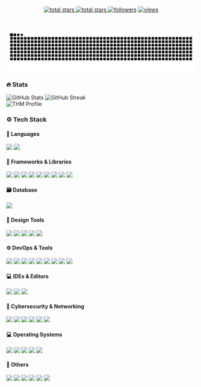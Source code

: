 <br clear="both">

<p align="center">
  <a href="https://github.com/MayBeeGG?tab=repositories&sort=stargazers">
    <img alt="total stars" title="Total stars on GitHub" src="https://custom-icon-badges.herokuapp.com/badge/dynamic/json?logo=star&host=formatted-dynamic-badges.herokuapp.com&formatter=metric&style=for-the-badge&color=55960c&labelColor=488207&label=stars&query=$.stars&url=https://api.github-star-counter.workers.dev/user/MayBeeGG"/>
  </a>
  <a href="https://github.com/MayBeeGG?tab=repositories&sort=stargazers">
    <img alt="total stars" title="Total forks on GitHub" src="https://custom-icon-badges.herokuapp.com/badge/dynamic/json?logo=fork&host=formatted-dynamic-badges.herokuapp.com&formatter=metric&style=for-the-badge&color=ff0013&labelColor=ae1206&label=forks&query=$.forks&url=https://api.github-star-counter.workers.dev/user/MayBeeGG"/>
  </a>
  <a href="https://github.com/MayBeeGG?tab=followers">
    <img alt="followers" title="Follow me on Github" src="https://custom-icon-badges.herokuapp.com/github/followers/MayBeeGG?color=236ad3&labelColor=1155ba&style=for-the-badge&logo=person-add&label=Follow&logoColor=white"/></a>
  <a href="https://github.com/MayBeeGG/Simple-View-Counter">
    <img alt="views" title="GitHub profile views" src="https://komarev.com/ghpvc/?username=MayBeeGG&style=for-the-badge&color=lightgrey"/>
  </a>
</p>
<br/>

![snake gif](https://github.com/MayBeeGG/MayBeeGG/blob/output/github-contribution-grid-snake-dark.svg)

###

### 🔥 Stats

![GitHub Stats](https://github-readme-stats.vercel.app/api?username=MayBeeGG&theme=tokyonight&show_icons=true&hide_border=false&count_private=true)
![GitHub Streak](https://github-readme-streak-stats.herokuapp.com/?user=MayBeeGG&theme=tokyonight&hide_border=false)<br/>
![THM Profile](https://tryhackme-badges.s3.amazonaws.com/maybee.sh.png)

### ⚙️ Tech Stack

#### 🧠 Languages
<div align="left">
  <img src="https://img.shields.io/badge/JavaScript-1a1b27?style=for-the-badge&logo=javascript&logoColor=70a5fd"/>
  <img src="https://img.shields.io/badge/Python-1a1b27?style=for-the-badge&logo=python&logoColor=70a5fd"/>
</div>

#### 🧱 Frameworks & Libraries
<div align="left">
  <img src="https://img.shields.io/badge/Node.js-1a1b27?style=for-the-badge&logo=nodedotjs&logoColor=70a5fd"/>
  <img src="https://img.shields.io/badge/React-1a1b27?style=for-the-badge&logo=react&logoColor=70a5fd"/>
  <img src="https://img.shields.io/badge/Next.js-1a1b27?style=for-the-badge&logo=nextdotjs&logoColor=70a5fd"/>
  <img src="https://img.shields.io/badge/axios-1a1b27?style=for-the-badge&logo=axios&logoColor=70a5fd"/>
  <img src="https://img.shields.io/badge/Django-1a1b27?style=for-the-badge&logo=django&logoColor=70a5fd"/>
  <img src="https://img.shields.io/badge/FastAPI-1a1b27?style=for-the-badge&logo=fastapi&logoColor=70a5fd"/>
  <img src="https://img.shields.io/badge/Prisma-1a1b27?style=for-the-badge&logo=prisma&logoColor=70a5fd"/>
  <img src="https://img.shields.io/badge/shadcn/ui-1a1b27?style=for-the-badge&logo=shadcnui&logoColor=70a5fd"/>
  <img src="https://img.shields.io/badge/Tailwind_CSS-1a1b27?style=for-the-badge&logo=tailwind-css&logoColor=70a5fd"/>
</div>

#### 🗃️ Database
<div align="left">
  <img src="https://img.shields.io/badge/MySQL-1a1b27?style=for-the-badge&logo=mysql&logoColor=70a5fd"/>
</div>

#### 🎨 Design Tools
<div align="left">
  <img src="https://img.shields.io/badge/Adobe_Illustrator-1a1b27?style=for-the-badge&logo=adobe%20illustrator&logoColor=70a5fd"/>
  <img src="https://img.shields.io/badge/Adobe_Photoshop-1a1b27?style=for-the-badge&logo=Adobe%20Photoshop&logoColor=70a5fd"/>
  <img src="https://img.shields.io/badge/Adobe_Premiere_Pro-1a1b27?style=for-the-badge&logo=Adobe%20Premiere%20Pro&logoColor=70a5fd"/>
  <img src="https://img.shields.io/badge/Figma-1a1b27?style=for-the-badge&logo=figma&logoColor=70a5fd"/>
  <img src="https://img.shields.io/badge/Obsidian-1a1b27?style=for-the-badge&logo=Obsidian&logoColor=70a5fd"/>
</div>

#### ⚙️ DevOps & Tools
<div align="left">
  <img src="https://img.shields.io/badge/GitHub_Actions-1a1b27?style=for-the-badge&logo=github-actions&logoColor=70a5fd"/>
  <img src="https://img.shields.io/badge/Docker-1a1b27?style=for-the-badge&logo=docker&logoColor=70a5fd"/>
  <img src="https://img.shields.io/badge/Docker_Compose-1a1b27?style=for-the-badge&logo=docker&logoColor=70a5fd"/>
  <img src="https://img.shields.io/badge/Git-1a1b27?style=for-the-badge&logo=git&logoColor=70a5fd"/>
  <img src="https://img.shields.io/badge/GitHub-1a1b27?style=for-the-badge&logo=github&logoColor=70a5fd"/>
  <img src="https://img.shields.io/badge/GitLab-1a1b27?style=for-the-badge&logo=gitlab&logoColor=70a5fd"/>
  <img src="https://img.shields.io/badge/npm-1a1b27?style=for-the-badge&logo=npm&logoColor=70a5fd"/>
  <img src="https://img.shields.io/badge/prettier-1a1b27?style=for-the-badge&logo=prettier&logoColor=70a5fd"/>
  <img src="https://img.shields.io/badge/Markdown-1a1b27?style=for-the-badge&logo=markdown&logoColor=70a5fd"/>
</div>

#### 💻 IDEs & Editors
<div align="left">
  <img src="https://img.shields.io/badge/NeoVim-1a1b27?style=for-the-badge&logo=neovim&logoColor=70a5fd"/>
  <img src="https://img.shields.io/badge/VSCode-1a1b27?style=for-the-badge&logo=visual%20studio%20code&logoColor=70a5fd"/>
  <img src="https://img.shields.io/badge/alacritty-1a1b27?style=for-the-badge&logo=alacritty&logoColor=70a5fd"/>
</div>

#### 🧪 Cybersecurity & Networking
<div align="left">
  <img src="https://img.shields.io/badge/CISCO-1a1b27?style=for-the-badge&logo=cisco&logoColor=70a5fd"/>
  <img src="https://img.shields.io/badge/Wireshark-1a1b27?style=for-the-badge&logo=Wireshark&logoColor=70a5fd"/>
  <img src="https://img.shields.io/badge/burpsuite-1a1b27?style=for-the-badge&logo=burpsuite&logoColor=70a5fd"/>
  <img src="https://img.shields.io/badge/metasploit-1a1b27?style=for-the-badge&logo=metasploit&logoColor=70a5fd"/>
  <img src="https://img.shields.io/badge/HackTheBox-1a1b27?style=for-the-badge&logo=Hack%20The%20Box&logoColor=70a5fd"/>
  <img src="https://img.shields.io/badge/TryHackMe-1a1b27?style=for-the-badge&logo=TryHackMe&logoColor=70a5fd"/>
</div>

#### 💻 Operating Systems
<div align="left">
  <img src="https://img.shields.io/badge/Arch_Linux-1a1b27?style=for-the-badge&logo=arch-linux&logoColor=70a5fd"/>
  <img src="https://img.shields.io/badge/Kali_Linux-1a1b27?style=for-the-badge&logo=kali-linux&logoColor=70a5fd"/>
  <img src="https://img.shields.io/badge/Ubuntu-1a1b27?style=for-the-badge&logo=ubuntu&logoColor=70a5fd"/>
  <img src="https://img.shields.io/badge/Red_Hat-1a1b27?style=for-the-badge&logo=redhat&logoColor=70a5fd"/>
  <img src="https://img.shields.io/badge/Windows_11-1a1b27?style=for-the-badge&logo=windows-11&logoColor=70a5fd"/>
</div>

#### 🧩 Others
<div align="left">
  <img src="https://img.shields.io/badge/Raspberry_Pi-1a1b27?style=for-the-badge&logo=Raspberry%20Pi&logoColor=70a5fd"/>
  <img src="https://img.shields.io/badge/Arduino-1a1b27?style=for-the-badge&logo=arduino&logoColor=70a5fd"/>
  <img src="https://img.shields.io/badge/VMware-1a1b27?style=for-the-badge&logo=VMware&logoColor=70a5fd"/>
  <img src="https://img.shields.io/badge/Spotify-1a1b27?style=for-the-badge&logo=spotify&logoColor=70a5fd"/>
  <img src="https://img.shields.io/badge/Brave-1a1b27?style=for-the-badge&logo=Brave&logoColor=70a5fd"/>
  <img src="https://img.shields.io/badge/Duolingo-1a1b27?style=for-the-badge&logo=Duolingo&logoColor=70a5fd"/>
</div>
